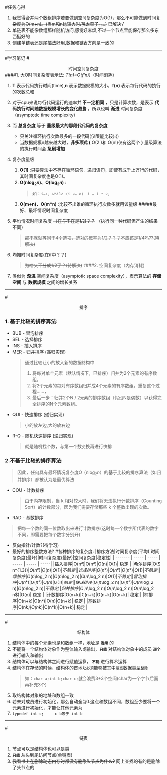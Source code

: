 #任务心得
1. ~~我觉得合并两个数组排序若要做到空间复杂度为O(1)，那么不可能做到时间复杂度为O(m+n)。(当m和n比较大时/我太菜了。。。)~~ 已解决√
2. 单链表不能像数组那样随机访问,感觉好麻烦,不过一个节点里能保存那么多东西挺好的
3. 创建单链表还是尾插法好用,数据和链表方向是一致的
----
#学习笔记
#<center>时间空间复杂度</center>
####1. 大O时间复杂度表示法: *T(n)=O(f(n))*（时间消耗）
1. __T__ 表示代码执行时间(time),__n__ 表示数据规模的大小，__f(n)__ 表示每行代码的执行的次数总和
2. 对于cpu来说每行代码运行的速率并 __不一定相同__ ，只是计算次数，是表示 __代码执⾏时间随数据规模增⻓的变化趋势__ ，所以也叫 __渐进__ 时间复杂度（asymptotic time complexity）
3. 而 __总复杂度__ 等于 __量级最⼤的那段代代码的复杂度__ 
    - 只关注循环执行次数最多的一段代码(仅限能比较出)
     - 当数据规模n越来越⼤时，__⾮多项式__ __(__ O(2 )和 O(n!)仅有这两个 __)__ 量级算法的执⾏时间会 __急剧增加__
4. 复杂度量级
    1. __O(1)__ :只要算法中不存在循环语句、递归语句，即使有成千上万⾏的代码，其时间复杂度也是Ο(1)。
    2. __O(n$\log_2 n$)、O($\log_2 n$)__ :
        >如：`i=1; while (i <= n)  i = i * 2;`
    3. __O(m+n)、O(m*n)__ :比较不出谁的循环执行次数多就用该量级
#####最好、最坏情况时间复杂度
1. 平均情况时间复杂度 ~~（在与不在是1/2)？？~~ （执行同一种代码但产生的结果不同）
    >~~那不就就等同于4个选项，选对的概率为1/2？？？不应该是1/4吗??(待解决)~~
2. 均摊时间复杂度(在if中？？)
    >~~为啥又不分成1/2了？(待解决)~~
####2. 空间复杂度（内存消耗)

1. 类似为 __渐进__ 空间复杂度（asymptotic space complexity），表示算法的 __存储空间__ 与 __数据规模__ 之间的增⻓关系
---
#<center>排序</center>
### 1. 基于比较的排序算法:  
- BUB - 冒泡排序
- SEL - 选择排序
- INS - 插入排序
- MER - 归并排序 (递归实现)
    >通过比较让小的放入新的数据结构中
    >1. 将每对单个元素（默认情况下，已排序）归并为2个元素的有序数组，
    >2. 将2个元素的每对有序数组归并成4个元素的有序数组，重复这个过程......，
    >3. 最后一步：归并2个N / 2元素的排序数组（假设N是偶数）以获得完全排序的N个元素数组。
- QUI - 快速排序 (递归实现)
    >小的放左边,大的放右边
- R-Q - 随机快速排序 (递归实现)
    >就是随机找个数，与第一个数交换再进行快排
### 2.不基于比较的排序算法:
>因此，任何具有最坏情况复杂度O（n$\log_2 n$）的基于比较的排序算法（如归并排序）都被认为是最优算法
- COU - 计数排序
    >由于内存限制，当 k 相对较大时，我们将无法执行计数排序（Counting Sort）的计数部分，因为我们需要存储那些 k 个整数出现的次数。
- RAD - 基数排序
>把每一个数的同一位数取出来进行计数排序(这时每一个数字所代表的数字不同，即需要把每个数字分别开)
- 反向指针/计数?(待学习)
- 最好的排序整数方法?
#各种排序的复杂度:
|排序方法|时间复杂度(平均)|时间复杂度(最坏)|时间复杂度(最好)|空间复杂度|稳定性|
| ------- | ----- | ----- |   ----- | ----- |  -----|
|插入排序|O(n²)|O(n²)|O(n)|O(1)|  稳定  |
|希尔排序|O($ n^{1.3}$)|O(n²)|O(n)|O(1)|  不稳定  |
|选择排序|O(n²)|O(n²)|O(n²)|O(1)|  不稳定  |
|堆排序|O(n$\log_2 n$)|O(n$\log_2 n$)|O(n$\log_2 n$)|O(1)|  不稳定  |
|冒泡排序|O(n²)|O(n²)|O(n)|O(1)|  稳定  |
|快速排序|O(n$\log_2 n$)|O(n²)|O(n$\log_2 n$)|O(n$\log_2 n$)|  不稳定  |
|归并排序|O(n$\log_2 n$)|O(n$\log_2 n$)|O(n$\log_2 n$)|O(n)|  稳定  |
|计数排序|O(n+k)|O(n+k)|O(n+k)|O(n+k)|  稳定  |
|桶排序|O(n+k)|O(n²)|O(n)|O(n+k)|  稳定  |
|基数排序|O(n*k)|O(n*k)|O(n*k)|O(n+k)|  稳定  |
---
#<center>结构体</center>
1. 结构体中的每个元素也是和数组一样，地址是 __`连续`__ 的
2. 不能将一个结构体对象作为整体输入或输出，__`只能`__ 对结构体对象中的成员 __`逐个`__ 进行输入和输出
3. 结构体可以与结构体之间进行赋值运算， __`不能`__ 进行算术运算
4. 结构体在存储的时候，结构体的首地址`必须`能够被其中`最宽`数据类型`整除`
    >如：`char a;int b;char c;`就会浪费3+3个空间(char为一个字节后面再补充3个)
5. 取结构体对象的地址和数组一致
6. 若未对成员进行初始化，那么自动全为0.这点和数组不同，数组至少要将一个元素进行初始化，才能让其他元素为
7. `typedef int c;     c b等于 int b`
---
#<center>链表</center>
1. 节点可以是结构体也可以是类
2. __`只能`__ 从头到尾访问节点(单链表)
3. ~~我看书上在删除动态内存时都没有删除头节点为什么?~~ 网上查找的有的是删除了头节点的